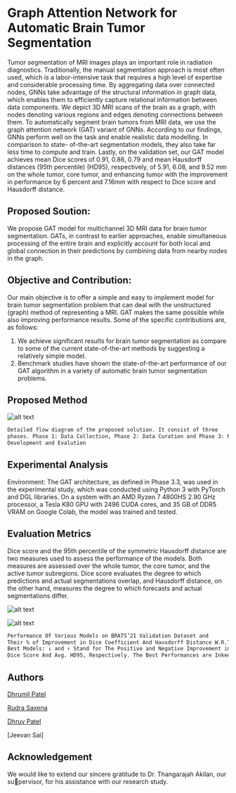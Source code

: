 
# Graph Attention Network for Automatic Brain Tumor Segmentation

Tumor segmentation of MRI images plays an important role in radiation diagnostics. Traditionally, the manual segmentation approach is most often used, which is a
labor-intensive task that requires a high level of expertise and considerable processing time. By aggregating data over connected nodes, GNNs take advantage of
the structural information in graph data, which enables them to efficiently capture relational information between data components. We depict 3D MRI scans of the brain
as a graph, with nodes denoting various regions and edges denoting connections between them. To automatically segment brain tumors from MRI data, we use the
graph attention network (GAT) variant of GNNs. According to our findings, GNNs perform well on the task and enable realistic data modelling. In comparison to state-
of-the-art segmentation models, they also take far less time to compute and train. Lastly, on the validation set, our GAT model achieves mean Dice scores of 0.91, 0.86,
0.79 and mean Hausdorff distances (95th percentile) (HD95), respectively, of 5.91, 6.08, and 9.52 mm on the whole tumor, core tumor, and enhancing tumor with the
improvement in performance by 6 percent and 7.16mm with respect to Dice score and Hausdorff distance.
## Proposed Soution:
We propose GAT model for multichannel 3D MRI data for brain tumor segmentation. GATs, in contrast to earlier approaches, enable simultaneous processing of the entire brain and explicitly account for both local and global connection in their predictions
by combining data from nearby nodes in the graph.

## Objective and Contribution:
Our main objective is to offer a simple and easy to implement model for brain tumor segmentation problem that can deal with the unstructured (graph) method of representing a MRI. GAT makes the same possible while also improving performance
results. Some of the specific contributions are, as follows:
1) We achieve significant results for brain tumor segmentation as compare to some
of the current state-of-the-art methods by suggesting a relatively simple model.
2) Benchmark studies have shown the state-of-the-art performance of our GAT
algorithm in a variety of automatic brain tumor segmentation problems.



## Proposed Method
![alt text](https://raw.githubusercontent.com/saxenarudra/GAN-for-Automatic-Brain-Tumor-Segmentation/main/Proposed%20Solution.jpg)

```bash
Detailed flow diagram of the proposed solution. It consist of three
phases. Phase 1: Data Collection, Phase 2: Data Curation and Phase 3: Model
Development and Evalution
```

## Experimental Analysis
Environment: The GAT architecture, as defined in Phase 3.3, was used in the experimental study,
which was conducted using Python 3 with PyTorch and DGL libraries. On a system
with an AMD Ryzen 7 4800HS 2.90 GHz processor, a Tesla K80 GPU with 2496
CUDA cores, and 35 GB of DDR5 VRAM on Google Colab, the model was trained
and tested.

## Evaluation Metrics
Dice score and the 95th percentile of the symmetric Hausdorff distance are two measures used to assess the performance of the models. Both measures are assessed
over the whole tumor, the core tumor, and the active tumor subregions. Dice score evaluates the degree to which predictions and actual segmentations overlap, and
Hausdorff distance, on the other hand, measures the degree to which forecasts and actual segmentations differ.

![alt text](https://github.com/saxenarudra/GAN-for-Automatic-Brain-Tumor-Segmentation/blob/main/performance%20analysis.png)

![alt text](https://github.com/saxenarudra/GAN-for-Automatic-Brain-Tumor-Segmentation/blob/main/training%20progress.png)

```bash
Performance Of Various Models on BRATS’21 Validation Dataset and
Their % of Improvement in Dice Coefficient And Hausdorff Distance W.R.T The
Best Models: ↓ and ↑ Stand for The Positive and Negative Improvement in Avg.
Dice Score And Avg. HD95, Respectively. The Best Performances are Inked in Blue
```

## Authors
[Dhrumil Patel](https://github.com/Dhrumil7)

[Rudra Saxena](https://github.com/saxenarudra)

[Dhruv Patel](https://github.com/dhruv2610/)

[Jeevan Sai]

## Acknowledgement
We would like to extend our sincere gratitude to Dr. Thangarajah Akilan, our supervisor, for his assistance with our research study.
